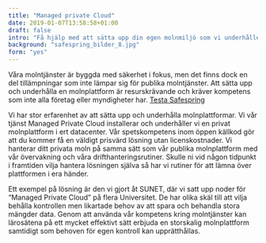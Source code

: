 ```yaml
---
title: "Managed private Cloud"
date: 2019-01-07T13:58:58+01:00
draft: false
intro: "Få hjälp med att sätta upp din egen molnmiljö som vi underhåller. Då får du kraften från molnet - i ditt datacenter."
background: "safespring_bilder_8.jpg"
form: "yes"
---
```

Våra molntjänster är byggda med säkerhet i fokus, men det finns dock en del tillämpningar som inte lämpar sig för publika molntjänster. Att sätta upp och underhålla en molnplattform är resurskrävande och kräver kompetens som inte alla företag eller myndigheter har.
<a href="#testa-safespring" id="text-button">Testa Safespring</a>

Vi har stor erfarenhet av att sätta upp och underhålla molnplattformar. Vi vår tjänst Managed Private Cloud installerar och underhåller vi en privat molnplattform i ert datacenter.  Vår spetskompetens inom öppen källkod gör att du kommer få en väldigt prisvärd lösning utan licenskostnader. Vi hanterar ditt privata moln på samma sätt som vår publika molnplattform med vår övervakning och våra drifthanteringsrutiner. Skulle ni vid någon tidpunkt i framtiden vilja hantera lösningen själva så har vi rutiner för att lämna över plattformen i era händer.

Ett exempel på lösning är den vi gjort åt SUNET, där vi satt upp noder för “Managed Private Cloud” på flera Universitet. De har olika skäl till att vilja behålla kontrollen men likartade behov av att spara och behandla stora mängder data. Genom att använda vår kompetens kring molntjänster kan lärosätena på ett mycket effektivt sätt erbjuda en storskalig molnplattform samtidigt som behoven för egen kontroll kan upprätthållas.
